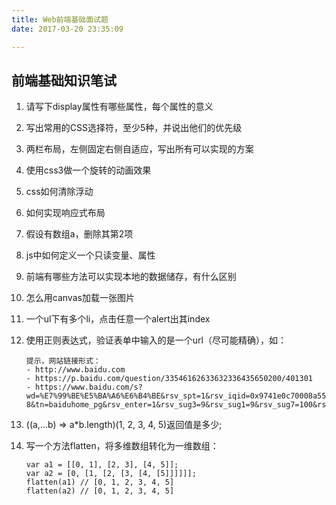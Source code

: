 ```yaml
---
title: Web前端基础面试题 
date: 2017-03-20 23:35:09

---
```


## 前端基础知识笔试

1. 请写下display属性有哪些属性，每个属性的意义
3. 写出常用的CSS选择符，至少5种，并说出他们的优先级
4. 两栏布局，左侧固定右侧自适应，写出所有可以实现的方案
6. 使用css3做一个旋转的动画效果
7. css如何清除浮动
7. 如何实现响应式布局
1. 假设有数组a，删除其第2项
13. js中如何定义一个只读变量、属性
3. 前端有哪些方法可以实现本地的数据储存，有什么区别
5. 怎么用canvas加载一张图片
6. 一个ul下有多个li，点击任意一个alert出其index
11. 使用正则表达式，验证表单中输入的是一个url（尽可能精确），如：
	
	```
	提示，网站链接形式：
	- http://www.baidu.com
	- https://p.baidu.com/question/33546162633632336435650200/401301
	- https://www.baidu.com/s?wd=%E7%99%BE%E5%BA%A6%E6%B4%BE&rsv_spt=1&rsv_iqid=0x9741e0c70008a553&issp=1&f=8&rsv_bp=0&rsv_idx=2&ie=utf-8&tn=baiduhome_pg&rsv_enter=1&rsv_sug3=9&rsv_sug1=9&rsv_sug7=100&rsv_sug2=0&inputT=1629&rsv_sug4=1630&rsv_sug=1
	```
12.  ((a,...b) => a*b.length)(1, 2, 3, 4, 5)返回值是多少;
13. 写一个方法flatten，将多维数组转化为一维数组：

	```
	var a1 = [[0, 1], [2, 3], [4, 5]];
	var a2 = [0, [1, [2, [3, [4, [5]]]]]];
	flatten(a1) // [0, 1, 2, 3, 4, 5]
	flatten(a2) // [0, 1, 2, 3, 4, 5]

	```

